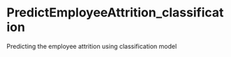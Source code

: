 # PredictEmployeeAttrition_classification
Predicting the employee attrition using classification model
